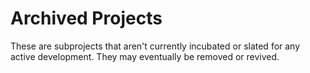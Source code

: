 # Archived Projects

These are subprojects that aren't currently incubated or slated for any active development.
They may eventually be removed or revived.
